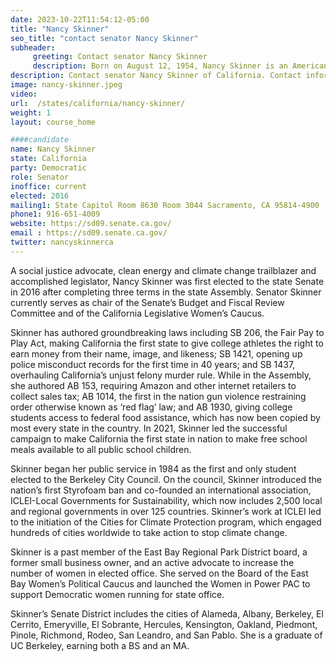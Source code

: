 ```yaml
---
date: 2023-10-22T11:54:12-05:00
title: "Nancy Skinner"
seo_title: "contact senator Nancy Skinner"
subheader:
     greeting: Contact senator Nancy Skinner
     description: Born on August 12, 1954, Nancy Skinner is an American politician and a Democratic member of the California State Senate. She serves as the representative for California's 9th State Senatorial district, covering portions of the East Bay.
description: Contact senator Nancy Skinner of California. Contact information for Nancy Skinner includes email address, phone number, and mailing address.
image: nancy-skinner.jpeg
video:
url:  /states/california/nancy-skinner/
weight: 1
layout: course_home

####candidate
name: Nancy Skinner
state: California
party: Democratic
role: Senator
inoffice: current
elected: 2016
mailing1: State Capitol Room 8630 Room 3044 Sacramento, CA 95814-4900
phone1: 916-651-4009
website: https://sd09.senate.ca.gov/
email : https://sd09.senate.ca.gov/
twitter: nancyskinnerca
---
```


A social justice advocate, clean energy and climate change trailblazer and accomplished legislator, Nancy Skinner was first elected to the state Senate in 2016 after completing three terms in the state Assembly. Senator Skinner currently serves as chair of the Senate’s Budget and Fiscal Review Committee and of the California Legislative Women’s Caucus.

Skinner has authored groundbreaking laws including SB 206, the Fair Pay to Play Act, making California the first state to give college athletes the right to earn money from their name, image, and likeness; SB 1421, opening up police misconduct records for the first time in 40 years; and SB 1437, overhauling California’s unjust felony murder rule. While in the Assembly, she authored AB 153, requiring Amazon and other internet retailers to collect sales tax; AB 1014, the first in the nation gun violence restraining order otherwise known as ‘red flag’ law; and AB 1930, giving college students access to federal food assistance, which has now been copied by most every state in the country. In 2021, Skinner led the successful campaign to make California the first state in nation to make free school meals available to all public school children.

Skinner began her public service in 1984 as the first and only student elected to the Berkeley City Council. On the council, Skinner introduced the nation’s first Styrofoam ban and co-founded an international association, ICLEI-Local Governments for Sustainability, which now includes 2,500 local and regional governments in over 125 countries. Skinner’s work at ICLEI led to the initiation of the Cities for Climate Protection program, which engaged hundreds of cities worldwide to take action to stop climate change.

Skinner is a past member of the East Bay Regional Park District board, a former small business owner, and an active advocate to increase the number of women in elected office. She served on the Board of the East Bay Women’s Political Caucus and launched the Women in Power PAC to support Democratic women running for state office.

Skinner’s Senate District includes the cities of Alameda, Albany, Berkeley, El Cerrito, Emeryville, El Sobrante, Hercules, Kensington, Oakland, Piedmont, Pinole, Richmond, Rodeo, San Leandro, and San Pablo. She is a graduate of UC Berkeley, earning both a BS and an MA.
